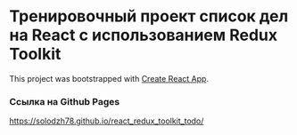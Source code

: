 # Тренировочный проект список дел на React с использованием Redux Toolkit

This project was bootstrapped with [Create React App](https://github.com/facebook/create-react-app).

### Ссылка на Github Pages

https://solodzh78.github.io/react_redux_toolkit_todo/
